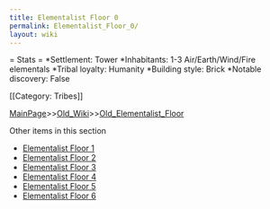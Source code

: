 ```yaml
---
title: Elementalist Floor 0
permalink: Elementalist_Floor_0/
layout: wiki
---
```

= Stats =
*Settlement: Tower
*Inhabitants: 1-3 Air/Earth/Wind/Fire elementals
*Tribal loyalty: Humanity
*Building style: Brick 
*Notable discovery: False

[[Category: Tribes]]

[MainPage](/keeperrl_wiki/ "wikilink")>>[Old_Wiki](/keeperrl_wiki/Old_Wiki "wikilink")>>[Old_Elementalist_Floor](/keeperrl_wiki/Old_Elementalist_Floor "wikilink")

Other items in this section
-    [Elementalist Floor 1](/keeperrl_wiki/Elementalist_Floor_1 "wikilink")
-    [Elementalist Floor 2](/keeperrl_wiki/Elementalist_Floor_2 "wikilink")
-    [Elementalist Floor 3](/keeperrl_wiki/Elementalist_Floor_3 "wikilink")
-    [Elementalist Floor 4](/keeperrl_wiki/Elementalist_Floor_4 "wikilink")
-    [Elementalist Floor 5](/keeperrl_wiki/Elementalist_Floor_5 "wikilink")
-    [Elementalist Floor 6](/keeperrl_wiki/Elementalist_Floor_6 "wikilink")
